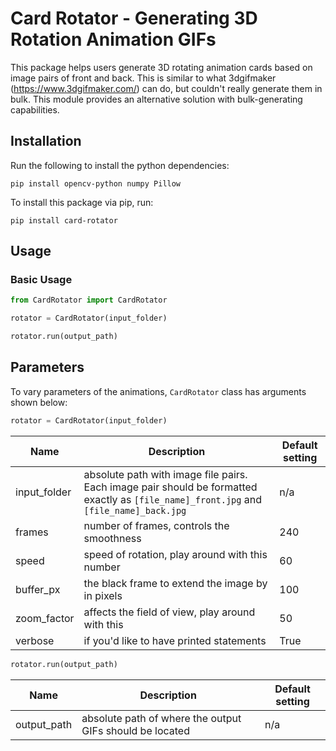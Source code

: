 # Card Rotator - Generating 3D Rotation Animation GIFs

This package helps users generate 3D rotating animation cards based on image pairs of front and back. This is similar to what 3dgifmaker (https://www.3dgifmaker.com/) can do, but couldn't really generate them in bulk. This module provides an alternative solution with bulk-generating capabilities.



## Installation

Run the following to install the python dependencies:

```
pip install opencv-python numpy Pillow
```

To install this package via pip, run:
```
pip install card-rotator
```

## Usage

### Basic Usage
```Python
from CardRotator import CardRotator

rotator = CardRotator(input_folder)

rotator.run(output_path)
```

## Parameters
To vary parameters of the animations, `CardRotator` class has arguments shown below:

```Python
rotator = CardRotator(input_folder)
```

| Name           |   Description                                                       | Default setting  |
|  -------  | ----- |   ------   |   
|   input_folder      | absolute path with image file pairs. Each image pair should be formatted exactly as `[file_name]_front.jpg` and `[file_name]_back.jpg`                                        | n/a     |                                           
|   frames     |   number of frames, controls the smoothness                          | 240 |
|   speed  |   speed of rotation, play around with this number                           | 60 |
|   buffer_px      |   the black frame to extend the image by in pixels                 | 100 | 
|   zoom_factor    |  affects the field of view, play around with this                     | 50 | 
|   verbose    |  if you'd like to have printed statements                   | True | 

```Python
rotator.run(output_path)
```
| Name           |   Description                                                       | Default setting  |
|  -------  | ----- |   ------   |   
|   output_path      | absolute path of where the output GIFs should be located                                        | n/a     | 


